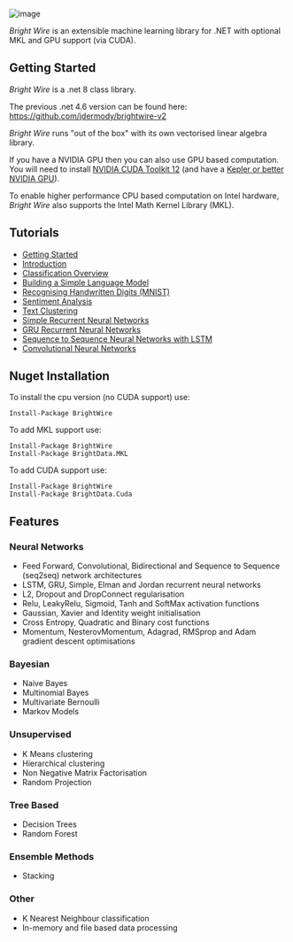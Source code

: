 ![image](https://user-images.githubusercontent.com/1952388/177148366-bb4f2d2f-92af-4f60-a0de-ce5e3b08f135.png)

*Bright Wire* is an extensible machine learning library for .NET with optional MKL and GPU support (via CUDA).

## Getting Started

*Bright Wire* is a .net 8 class library.

The previous .net 4.6 version can be found here: https://github.com/jdermody/brightwire-v2

*Bright Wire* runs "out of the box" with its own vectorised linear algebra library.

If you have a NVIDIA GPU then you can also use GPU based computation. You will need to install
[NVIDIA CUDA Toolkit 12](https://developer.nvidia.com/cuda-downloads) 
(and have a [Kepler or better NVIDIA GPU](https://en.wikipedia.org/wiki/CUDA#GPUs_supported)).

To enable higher performance CPU based computation on Intel hardware, *Bright Wire* also supports the Intel Math Kernel Library (MKL).

## Tutorials

* [Getting Started](https://github.com/jdermody/brightwire/wiki/0.-Getting-Started)
* [Introduction](https://github.com/jdermody/brightwire/wiki/01.-Introduction)
* [Classification Overview](https://github.com/jdermody/brightwire/wiki/02.-Classification-Overview)
* [Building a Simple Language Model](https://github.com/jdermody/brightwire/wiki/03.-Generating-Text-with-Markov-Chains)
* [Recognising Handwritten Digits (MNIST)](https://github.com/jdermody/brightwire/wiki/04.-Recognising-Handwritten-Digits-(MNIST))
* [Sentiment Analysis](https://github.com/jdermody/brightwire/wiki/05.-Sentiment-Analysis)
* [Text Clustering](https://github.com/jdermody/brightwire/wiki/06.-Text-Clustering-Four-Ways)
* [Simple Recurrent Neural Networks](https://github.com/jdermody/brightwire/wiki/07.-Teaching-a-Recurrent-Neural-Net-Binary-Addition)
* [GRU Recurrent Neural Networks](https://github.com/jdermody/brightwire/wiki/08.-GRU-Recurrent-Neural-Networks)
* [Sequence to Sequence Neural Networks with LSTM](https://github.com/jdermody/brightwire/wiki/09.-Sequence-to-Sequence-with-LSTM)
* [Convolutional Neural Networks](https://github.com/jdermody/brightwire/wiki/10.-Convolutional-Neural-Networks)

## Nuget Installation

To install the cpu version (no CUDA support) use:

```
Install-Package BrightWire
```

To add MKL support use:

```
Install-Package BrightWire
Install-Package BrightData.MKL
```

To add CUDA support use:

```
Install-Package BrightWire
Install-Package BrightData.Cuda
```

## Features

### Neural Networks
* Feed Forward, Convolutional, Bidirectional and Sequence to Sequence (seq2seq) network architectures
* LSTM, GRU, Simple, Elman and Jordan recurrent neural networks
* L2, Dropout and DropConnect regularisation
* Relu, LeakyRelu, Sigmoid, Tanh and SoftMax activation functions
* Gaussian, Xavier and Identity weight initialisation
* Cross Entropy, Quadratic and Binary cost functions
* Momentum, NesterovMomentum, Adagrad, RMSprop and Adam gradient descent optimisations

### Bayesian
* Naive Bayes
* Multinomial Bayes
* Multivariate Bernoulli
* Markov Models

### Unsupervised
* K Means clustering
* Hierarchical clustering
* Non Negative Matrix Factorisation
* Random Projection

### Tree Based
* Decision Trees
* Random Forest

### Ensemble Methods
* Stacking

### Other
* K Nearest Neighbour classification
* In-memory and file based data processing
